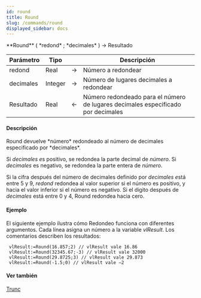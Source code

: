 ```yaml
---
id: round
title: Round
slug: /commands/round
displayed_sidebar: docs
---
```


<!--REF #_command_.Round.Syntax-->**Round** ( *redond* ; *decimales* ) -> Resultado<!-- END REF-->
<!--REF #_command_.Round.Params-->
| Parámetro | Tipo |  | Descripción |
| --- | --- | --- | --- |
| redond | Real | &srarr; | Número a redondear |
| decimales | Integer | &srarr; | Número de lugares decimales a redondear |
| Resultado | Real | &larr; | Número redondeado para el número de lugares decimales especificado por decimales |

<!-- END REF-->

#### Descripción 

<!--REF #_command_.Round.Summary-->Round devuelve *número* redondeado al número de decimales especificado por *decimales*.<!-- END REF-->

Si *decimales e*s positivo, se redondea la parte decimal de *número*. Si *decimales* es negativo, se redondea la parte entera de *número*.

Si la cifra después del número de decimales definido por *decimales e*stá entre 5 y 9, *redond* redondea al valor superior si el número es positivo, y hacia el valor inferior si el número es negativo. Si el digito después de *decimales* está entre 0 y 4, Round redondea hacia cero.

#### Ejemplo 

El siguiente ejemplo ilustra cómo Redondeo funciona con diferentes argumentos. Cada línea asigna un número a la variable *vlResult*. Los comentarios describen los resultados:

```4d
 vlResult:=Round(16.857;2) // vlResult vale 16.86
 vlResult:=Round(32345.67;-3) // vlResult vale 32000
 vlResult:=Round(29.8725;3) // vlResult vale 29.873
 vlResult:=Round(-1.5;0) // vlResult vale –2
```

#### Ver también 

[Trunc](trunc.md)  